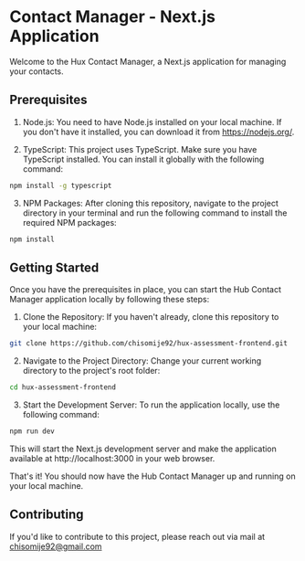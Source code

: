 
# Contact Manager - Next.js Application

Welcome to the Hux Contact Manager, a Next.js application for managing your contacts.


## Prerequisites
1. Node.js: You need to have Node.js installed on your local machine. If you don't have it installed, you can download it from https://nodejs.org/.

2. TypeScript: This project uses TypeScript. Make sure you have TypeScript installed. You can install it globally with the following command:

```sh
npm install -g typescript
```
3. NPM Packages: After cloning this repository, navigate to the project directory in your terminal and run the following command to install the required NPM packages:

```sh
npm install
```



## Getting Started

Once you have the prerequisites in place, you can start the Hub Contact Manager application locally by following these steps:

1. Clone the Repository: If you haven't already, clone this repository to your local machine:

```sh
git clone https://github.com/chisomije92/hux-assessment-frontend.git
```

2. Navigate to the Project Directory: Change your current working directory to the project's root folder:

```sh
cd hux-assessment-frontend
```

3. Start the Development Server: To run the application locally, use the following command:

```sh
npm run dev
```

This will start the Next.js development server and make the application available at http://localhost:3000 in your web browser.

That's it! You should now have the Hub Contact Manager up and running on your local machine.

## Contributing
If you'd like to contribute to this project, please reach out via mail at chisomije92@gmail.com
